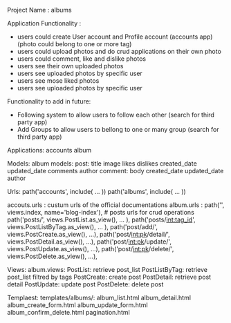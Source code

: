 Project Name : 
  albums 

Application Functionality :
  - users could create User account and Profile account (accounts app)
    (photo could belong to one or more tag)
  - users could upload photos and do crud applications on their own photo
  - users could comment, like and dislike photos 
  - users see their own uploaded photos
  - users see uploaded photos by specific user
  - users see mose liked photos
  - users see uploaded photos by specific user

  Functionality to add in future:
  - Following system to allow users to follow each other (search for third party app)
  - Add Groups to allow users to bellong to one or many group (search for third party app)



Applications: 
  accounts
  album  

Models:
  album models:
    post:
      title
      image
      likes
      dislikes
      created_date
      updated_date
      comments
      author
    comment:
      body
      created_date
      updated_date
      author

Urls:
  path('accounts', include( ... ))
  path('albums', include( ... ))

  accouts.urls :
    custum urls of the official documentations
  album.urls :
    path('', views.index, name='blog-index'),
    # posts urls for crud operations
    path('posts/', views.PostList.as_view(), ... ),
    path('posts/<int:tag_id>', views.PostListByTag.as_view(), ... ),
    path('post/add/', views.PostCreate.as_view(), ...),
    path('post/<int:pk>/detail/', views.PostDetail.as_view(), ...),
    path('post/<int:pk>/update/', views.PostUpdate.as_view(), ...),
    path('post/<int:pk>/delete/', views.PostDelete.as_view(), ...),

Views:
  album.views:
    PostList: retrieve post_list
    PostListByTag: retrieve post_list filtred by tags
    PostCreate: create post
    PostDetail: retrieve post detail
    PostUpdate: update post
    PostDelete: delete post

    
Templaest:
  templates/albums/:
    album_list.html
    album_detail.html
    album_create_form.html
    album_update_form.html
    album_confirm_delete.html
    pagination.html

